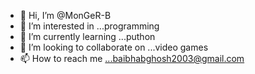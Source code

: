 - 👋 Hi, I’m @MonGeR-B
- 👀 I’m interested in ...programming 
- 🌱 I’m currently learning ...puthon
- 💞️ I’m looking to collaborate on ...video games
- 📫 How to reach me ...baibhabghosh2003@gmail.com

<!---
MonGeR-B/MonGeR-B is a ✨ special ✨ repository because its `README.md` (this file) appears on your GitHub profile.
You can click the Preview link to take a look at your changes.
--->

